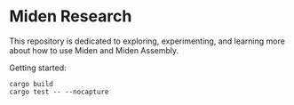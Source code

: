 # Miden Research

This repository is dedicated to exploring, experimenting, and learning more about how to use Miden and Miden Assembly.


Getting started:
```
cargo build
cargo test -- --nocapture 
```
